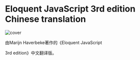 #  Eloquent JavaScript 3rd edition Chinese translation


![cover](http://eloquentjavascript.net/img/cover.jpg)

由Marijn Haverbeke著作的《Eloquent JavaScript

3rd edition》中文翻译版。

